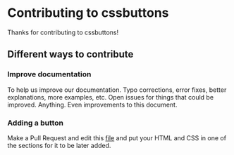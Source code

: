 # Contributing to cssbuttons

Thanks for contributing to cssbuttons!

## Different ways to contribute

### Improve documentation

To help us improve our documentation. Typo corrections, error fixes, better explanations, more examples, etc. Open issues for things that could be improved. Anything. Even improvements to this document.

### Adding a button

Make a Pull Request and edit this [file](https://github.com/r1/cssbuttons/blob/master/buttons-to-add.md) and put your HTML and CSS in one of the sections for it to be later added.